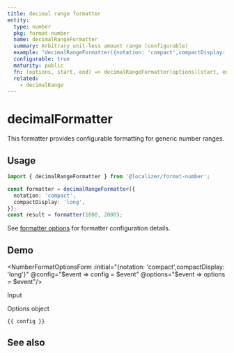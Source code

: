 ```yaml
---
title: decimal range formatter
entity:
  type: number
  pkg: format-number
  name: decimalRangeFormatter
  summary: Arbitrary unit-less amount range (configurable)
  example: "decimalRangeFormatter({notation: 'compact',compactDisplay: 'long'})(1000, 2000)"
  configurable: true
  maturity: public
  fn: (options, start, end) => decimalRangeFormatter(options)(start, end)
  related:
    - decimalRange
---
```


# decimalFormatter <Package name="format-number"/>

This formatter provides configurable formatting for generic number ranges.

## Usage

```typescript twoslash
import { decimalRangeFormatter } from '@localizer/format-number';

const formatter = decimalRangeFormatter({
  notation: 'compact',
  compactDisplay: 'long',
});
const result = formatter(1000, 2000);
```

See [formatter options](./options/index.md) for formatter configuration details.

## Demo

<script setup>
  import { ref, computed, watch } from 'vue';
  import { NForm, NFormItem } from 'naive-ui/es/form';
  import { NInputNumber } from 'naive-ui/es/input-number';
  import { NSelect } from 'naive-ui/es/select';
  import { NDivider } from 'naive-ui/es/divider';
  import { NCollapse, NCollapseItem } from 'naive-ui/es/collapse';
  import NumberFormatOptionsForm from './NumberFormatOptionsForm.vue';

  const start = ref(1000);
  const end = ref(2000);
  const config = ref();
  const options = ref({});
</script>

<EntityDemo :args="[options, start, end]">

<NumberFormatOptionsForm :initial="{notation: 'compact',compactDisplay: 'long'}" @config="$event => config = $event" @options="$event => options = $event"/>

<NDivider title-placement="left">Input</NDivider>
<NFormItem label="Range start"><NInputNumber clearable v-model:value="start" /></NFormItem>
<NFormItem label="Range end"><NInputNumber clearable v-model:value="end" /></NFormItem>

<NDivider title-placement="left">Options object</NDivider>

```-vue
{{ config }}
```

</EntityDemo>

## See also

<Entities />
